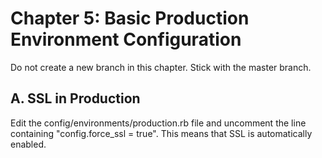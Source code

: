 # Chapter 5: Basic Production Environment Configuration

Do not create a new branch in this chapter.  Stick with the master branch.

## A.  SSL in Production

Edit the config/environments/production.rb file and uncomment the line containing "config.force_ssl = true".
This means that SSL is automatically enabled.
